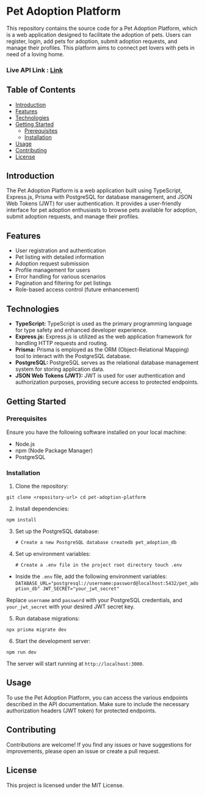 # Pet Adoption Platform

This repository contains the source code for a Pet Adoption Platform, which is a web application designed to facilitate the adoption of pets. Users can register, login, add pets for adoption, submit adoption requests, and manage their profiles. This platform aims to connect pet lovers with pets in need of a loving home.

### Live API Link : [Link](https://pet-adoption-platform-server-smoky.vercel.app)

## Table of Contents

- [Introduction](#introduction)
- [Features](#features)
- [Technologies](#technologies)
- [Getting Started](#getting-started)
  - [Prerequisites](#prerequisites)
  - [Installation](#installation)
- [Usage](#usage)
- [Contributing](#contributing)
- [License](#license)

## Introduction

The Pet Adoption Platform is a web application built using TypeScript, Express.js, Prisma with PostgreSQL for database management, and JSON Web Tokens (JWT) for user authentication. It provides a user-friendly interface for pet adoption enthusiasts to browse pets available for adoption, submit adoption requests, and manage their profiles.

## Features

- User registration and authentication
- Pet listing with detailed information
- Adoption request submission
- Profile management for users
- Error handling for various scenarios
- Pagination and filtering for pet listings
- Role-based access control (future enhancement)

## Technologies

- **TypeScript:** TypeScript is used as the primary programming language for type safety and enhanced developer experience.
- **Express.js:** Express.js is utilized as the web application framework for handling HTTP requests and routing.
- **Prisma:** Prisma is employed as the ORM (Object-Relational Mapping) tool to interact with the PostgreSQL database.
- **PostgreSQL:** PostgreSQL serves as the relational database management system for storing application data.
- **JSON Web Tokens (JWT):** JWT is used for user authentication and authorization purposes, providing secure access to protected endpoints.

## Getting Started

### Prerequisites

Ensure you have the following software installed on your local machine:

- Node.js
- npm (Node Package Manager)
- PostgreSQL

### Installation

1. Clone the repository:

```
git clone <repository-url> cd pet-adoption-platform
```

2. Install dependencies:

```
npm install
```

3. Set up the PostgreSQL database:

   `# Create a new PostgreSQL database createdb pet_adoption_db`

4. Set up environment variables:

   `# Create a .env file in the project root directory touch .env`

- Inside the `.env` file, add the following environment variables:
  `DATABASE_URL="postgresql://username:password@localhost:5432/pet_adoption_db" JWT_SECRET="your_jwt_secret"`

Replace `username` and `password` with your PostgreSQL credentials, and `your_jwt_secret` with your desired JWT secret key.

5. Run database migrations:

```
npx prisma migrate dev
```

6. Start the development server:

```
npm run dev
```

The server will start running at `http://localhost:3000`.

## Usage

To use the Pet Adoption Platform, you can access the various endpoints described in the API documentation. Make sure to include the necessary authorization headers (JWT token) for protected endpoints.

## Contributing

Contributions are welcome! If you find any issues or have suggestions for improvements, please open an issue or create a pull request.

## License

This project is licensed under the MIT License.
